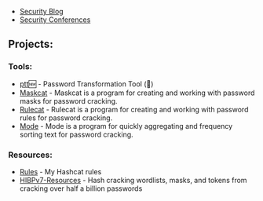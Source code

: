 - [Security Blog](https://JakeWnuk.com)
- [Security Conferences](https://github.com/JakeWnuk/Security-Conferences)

## Projects:
### Tools:

- [ptt](https://github.com/JakeWnuk/ptt)🆕 - Password Transformation Tool (🚧)
- [Maskcat](https://github.com/JakeWnuk/maskcat) - Maskcat is a program for creating and working with password masks for password cracking.
- [Rulecat](https://github.com/JakeWnuk/rulecat) - Rulecat is a program for creating and working with password rules for password cracking. 
- [Mode](https://github.com/JakeWnuk/mode) - Mode is a program for quickly aggregating and frequency sorting text for password cracking. 

### Resources:
- [Rules](https://github.com/JakeWnuk/rules) - My Hashcat rules
- [HIBPv7-Resources](https://github.com/JakeWnuk/HIBPv7-Resources) - Hash cracking wordlists, masks, and tokens from cracking over half a billion passwords
